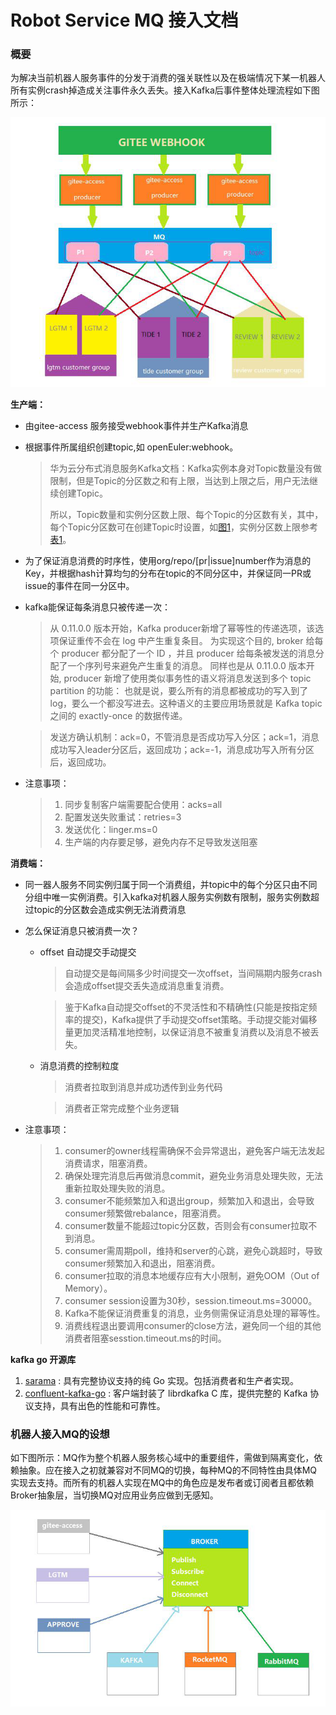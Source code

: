 # Robot Service MQ 接入文档

### 概要

为解决当前机器人服务事件的分发于消费的强关联性以及在极端情况下某一机器人所有实例crash掉造成关注事件永久丢失。接入Kafka后事件整体处理流程如下图所示：

![process](images/robot-mq.png)

**生产端：**

- 由gitee-access 服务接受webhook事件并生产Kafka消息

- 根据事件所属组织创建topic,如 openEuler:webhook。

  > 华为云分布式消息服务Kafka文档：Kafka实例本身对Topic数量没有做限制，但是Topic的分区数之和有上限，当达到上限之后，用户无法继续创建Topic。
  >
  > 所以，Topic数量和实例分区数上限、每个Topic的分区数有关，其中，每个Topic分区数可在创建Topic时设置，如[图1](https://support.huaweicloud.com/intl/zh-cn/productdesc-kafka/Kafka-specification.html#Kafka-specification__fig145861331153112)，实例分区数上限参考[表1](https://support.huaweicloud.com/intl/zh-cn/productdesc-kafka/Kafka-specification.html#Kafka-specification__table78751014154818)。

- 为了保证消息消费的时序性，使用org/repo/[pr|issue]number作为消息的Key，并根据hash计算均匀的分布在topic的不同分区中，并保证同一PR或issue的事件在同一分区中。

- kafka能保证每条消息只被传递一次：

  > 从 0.11.0.0 版本开始，Kafka producer新增了幂等性的传递选项，该选项保证重传不会在 log 中产生重复条目。 为实现这个目的, broker 给每个 producer 都分配了一个 ID ，并且 producer 给每条被发送的消息分配了一个序列号来避免产生重复的消息。 同样也是从 0.11.0.0 版本开始, producer 新增了使用类似事务性的语义将消息发送到多个 topic partition 的功能： 也就是说，要么所有的消息都被成功的写入到了 log，要么一个都没写进去。这种语义的主要应用场景就是 Kafka topic 之间的 exactly-once 的数据传递。

  > 发送方确认机制：ack=0，不管消息是否成功写入分区；ack=1，消息成功写入leader分区后，返回成功；ack=-1，消息成功写入所有分区后，返回成功。

- 注意事项：

  > 1. 同步复制客户端需要配合使用：acks=all
  > 2. 配置发送失败重试：retries=3
  > 3. 发送优化：linger.ms=0
  > 4. 生产端的内存要足够，避免内存不足导致发送阻塞

**消费端：**

- 同一器人服务不同实例归属于同一个消费组，并topic中的每个分区只由不同分组中唯一实例消费。引入kafka对机器人服务实例数有限制，服务实例数超过topic的分区数会造成实例无法消费消息

- 怎么保证消息只被消费一次？

  - offset 自动提交手动提交

    > 自动提交是每间隔多少时间提交一次offset，当间隔期内服务crash 会造成offset提交丢失造成消息重复消费。

    > 鉴于Kafka自动提交offset的不灵活性和不精确性(只能是按指定频率的提交)，Kafka提供了手动提交offset策略。手动提交能对偏移量更加灵活精准地控制，以保证消息不被重复消费以及消息不被丢失。

  - 消息消费的控制粒度

    > 消费者拉取到消息并成功透传到业务代码

    > 消费者正常完成整个业务逻辑

- 注意事项：

  > 1. consumer的owner线程需确保不会异常退出，避免客户端无法发起消费请求，阻塞消费。
  > 2. 确保处理完消息后再做消息commit，避免业务消息处理失败，无法重新拉取处理失败的消息。
  > 3. consumer不能频繁加入和退出group，频繁加入和退出，会导致consumer频繁做rebalance，阻塞消费。
  > 4. consumer数量不能超过topic分区数，否则会有consumer拉取不到消息。
  > 5. consumer需周期poll，维持和server的心跳，避免心跳超时，导致consumer频繁加入和退出，阻塞消费。
  > 6. consumer拉取的消息本地缓存应有大小限制，避免OOM（Out of Memory）。
  > 7. consumer session设置为30秒，session.timeout.ms=30000。
  > 8. Kafka不能保证消费重复的消息，业务侧需保证消息处理的幂等性。
  > 9. 消费线程退出要调用consumer的close方法，避免同一个组的其他消费者阻塞sesstion.timeout.ms的时间。

**kafka go 开源库**

1. [sarama](https://github.com/Shopify/sarama) : 具有完整协议支持的纯 Go 实现。包括消费者和生产者实现。
2. [confluent-kafka-go](https://github.com/confluentinc/confluent-kafka-go) : 客户端封装了 librdkafka C 库，提供完整的 Kafka 协议支持，具有出色的性能和可靠性。

### 机器人接入MQ的设想

如下图所示：MQ作为整个机器人服务核心域中的重要组件，需做到隔离变化，依赖抽象。应在接入之初就兼容对不同MQ的切换，每种MQ的不同特性由具体MQ实现去支持。而所有的机器人实现在MQ中的角色应是发布者或订阅者且都依赖Broker抽象层，当切换MQ对应用业务应做到无感知。

![](images/broker.png)



